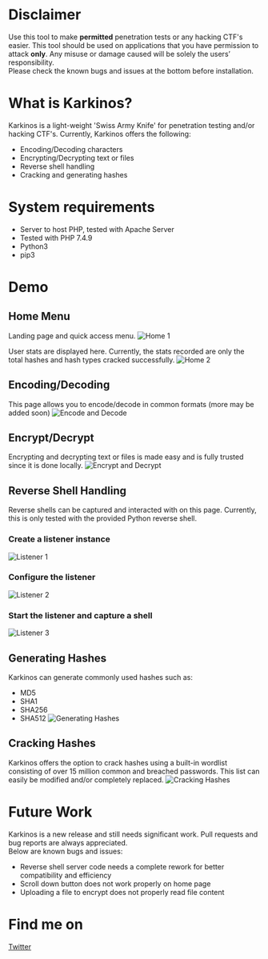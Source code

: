 # Disclaimer 
Use this tool to make **permitted** penetration tests or any hacking CTF's easier. This tool should be used on applications that you have permission to attack **only**. Any misuse or damage caused will be solely the users’ responsibility. <br>
Please check the known bugs and issues at the bottom before installation.

# What is Karkinos?
Karkinos is a light-weight 'Swiss Army Knife' for penetration testing and/or hacking CTF's. Currently, Karkinos offers the following:
* Encoding/Decoding characters
* Encrypting/Decrypting text or files
* Reverse shell handling
* Cracking and generating hashes

# System requirements
* Server to host PHP, tested with Apache Server 
* Tested with PHP 7.4.9
* Python3
* pip3

# Demo
## Home Menu
Landing page and quick access menu.
![Home 1](http://url/to/img.png) <br>

User stats are displayed here. Currently, the stats recorded are only the total hashes and hash types cracked successfully. 
![Home 2](http://url/to/img.png) <br>

## Encoding/Decoding
This page allows you to encode/decode in common formats (more may be added soon)
![Encode and Decode](http://url/to/img.png) <br>
 
## Encrypt/Decrypt
Encrypting and decrypting text or files is made easy and is fully trusted since it is done locally.
![Encrypt and Decrypt](http://url/to/img.png) <br>

## Reverse Shell Handling
Reverse shells can be captured and interacted with on this page. Currently, this is only tested with the provided Python reverse shell. <br>
### Create a listener instance
![Listener 1](http://url/to/img.png) <br>
### Configure the listener
![Listener 2](http://url/to/img.png) <br>
### Start the listener and capture a shell
![Listener 3](http://url/to/img.png) <br>

## Generating Hashes
Karkinos can generate commonly used hashes such as:
* MD5
* SHA1
* SHA256
* SHA512
![Generating Hashes](http://url/to/img.png) <br>

## Cracking Hashes
Karkinos offers the option to crack hashes using a built-in wordlist consisting of over 15 million common and breached passwords. This list can easily be modified and/or completely replaced.
![Cracking Hashes](http://url/to/img.png) <br>

# Future Work
Karkinos is a new release and still needs significant work. Pull requests and bug reports are always appreciated. <br>
Below are known bugs and issues:
* Reverse shell server code needs a complete rework for better compatibility and efficiency
* Scroll down button does not work properly on home page
* Uploading a file to encrypt does not properly read file content

# Find me on
<a href="https://twitter.com/helich0pper">Twitter</a>


